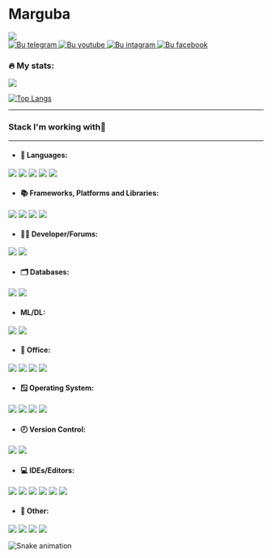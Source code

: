 <h1>Marguba</h1>
<div>
  <img src="https://i.giphy.com/media/v1.Y2lkPTc5MGI3NjExNzgyMGNjd3B1em9oaWJqMG50cHczbXA1c3RlbjkyYXllOXMwemEyNiZlcD12MV9pbnRlcm5hbF9naWZfYnlfaWQmY3Q9Zw/c76IJLufpNwSULPk77/giphy.gif"/>
</div>
<div id"badges">
  <a href="(https://t.me/zokirovna_7670)">
    <img src="https://img.shields.io/badge/telegram-blue?logo=telegram&logoColor=white" alt ="Bu telegram"/>
  </a>
    <a href="https://t.me/MargubaLapasova">
    <img src="https://img.shields.io/badge/youtube-white?logo=youtube&logoColor=red" alt ="Bu youtube"/>
  </a>
    <a href="https://t.me/asmo_7760">
    <img src="https://img.shields.io/badge/instagram-red?logo=instagram&logoColor=white" alt ="Bu intagram"/>
  </a>
    <a href="https://t.me/lapasovamarguba">
    <img src="https://img.shields.io/badge/facebook-white?logo=facebook&logoColor=blue" alt ="Bu facebook"/>
    </a>
     
<br>
  <img src="https://komarev.com/ghpvc/?username=lapasovamarguba&label=Margubaning+korishlari+soni" alt=""/>
  
</div>


### 🔥 My stats:

<img src="https://github-readme-streak-stats.herokuapp.com/?user=lapasovamarguba" />

[![Top Langs](https://github-readme-stats.vercel.app/api/top-langs/?username=lapasovamargubaa&layout=compact&theme=vision-friendly-dark)](https://github.com/anuraghazra/github-readme-stats)

---


### Stack I'm working with👜
---

- <h4>📝 Languages:</h4>
<div>
  <img src= "https://camo.githubusercontent.com/69ab3d5d4f1a013fb242d8ab82efc118146fcb72791937a0495f05c829d0f9b2/68747470733a2f2f696d672e736869656c64732e696f2f62616467652f632b2b2d2532333030353939432e7376673f7374796c653d666f722d7468652d6261646765266c6f676f3d63253242253242266c6f676f436f6c6f723d7768697465"/>
  <img src="https://camo.githubusercontent.com/53ec2e58e03ba275d9b3a386abd96a243cf744a1a7121bdf8262fc8ae6ebc335/68747470733a2f2f696d672e736869656c64732e696f2f62616467652f6a6176617363726970742d2532333332333333302e7376673f7374796c653d666f722d7468652d6261646765266c6f676f3d6a617661736372697074266c6f676f436f6c6f723d253233463744463145"/>
  <img src="https://camo.githubusercontent.com/0562f16a4ae7e35dae6087bf8b7805fb7e664a9e7e20ae6d163d94e56b94f32d/68747470733a2f2f696d672e736869656c64732e696f2f62616467652f707974686f6e2d3336373041303f7374796c653d666f722d7468652d6261646765266c6f676f3d707974686f6e266c6f676f436f6c6f723d666664643534"/>
  <img src="https://camo.githubusercontent.com/0562f16a4ae7e35dae6087bf8b7805fb7e664a9e7e20ae6d163d94e56b94f32d/68747470733a2f2f696d672e736869656c64732e696f2f62616467652f707974686f6e2d3336373041303f7374796c653d666f722d7468652d6261646765266c6f676f3d707974686f6e266c6f676f436f6c6f723d666664643534"/>
  <img src="https://camo.githubusercontent.com/d2d15ebfda06b6a91a20ac09e9be67a0cb2d9a76b808dace8a724303e6a856db/68747470733a2f2f696d672e736869656c64732e696f2f62616467652f79616d6c2d2532336666666666662e7376673f7374796c653d666f722d7468652d6261646765266c6f676f3d79616d6c266c6f676f436f6c6f723d313531353135"/>
</div>


- <h4>📚 Frameworks, Platforms and Libraries:</h4>
<div>
   <img src="https://camo.githubusercontent.com/d4a4a1212692f621dfe93baedf9de28028d4a8e4a69d53c898f799cf64975450/68747470733a2f2f696d672e736869656c64732e696f2f62616467652f63656c6572792d2532336139636335342e7376673f7374796c653d666f722d7468652d6261646765266c6f676f3d63656c657279266c6f676f436f6c6f723d646466346134"/>
   <img src="https://camo.githubusercontent.com/6d5704fb73e1524be26bec29f0065acec83252fe818a4bd58dfbf09f23db8a6a/68747470733a2f2f696d672e736869656c64732e696f2f62616467652f646a616e676f2d2532333039324532302e7376673f7374796c653d666f722d7468652d6261646765266c6f676f3d646a616e676f266c6f676f436f6c6f723d7768697465"/>
   <img src="https://camo.githubusercontent.com/6d56faef03529ac56db4d6f0945f8deff412674e8ce7a77791fd7e41b771ac4b/68747470733a2f2f696d672e736869656c64732e696f2f62616467652f466173744150492d3030353537313f7374796c653d666f722d7468652d6261646765266c6f676f3d66617374617069"/>
   <img src="https://camo.githubusercontent.com/aac74ca85b21ed1ff4fa88dda8712fce9cddbf786bdf807231e6179f70003ac5/68747470733a2f2f696d672e736869656c64732e696f2f62616467652f4a57542d626c61636b3f7374796c653d666f722d7468652d6261646765266c6f676f3d4a534f4e253230776562253230746f6b656e73"/>
</div>


- <h4>👩‍💻 Developer/Forums:</h4>
<div>
    <img src="https://camo.githubusercontent.com/ed3c515fc7702938a12cc43e83696b3bdd648f3f4cb9ae3ba2b09e2f0d5ff63a/68747470733a2f2f696d672e736869656c64732e696f2f62616467652f4c656574436f64652d3030303030303f7374796c653d666f722d7468652d6261646765266c6f676f3d4c656574436f6465266c6f676f436f6c6f723d23643136633036"/>
    <img src="https://camo.githubusercontent.com/aeef69344d7821a840808b4a214eb43b60934b5d90a483e9c90da0c11edac69a/68747470733a2f2f696d672e736869656c64732e696f2f62616467652f2d537461636b6f766572666c6f772d4645374131363f7374796c653d666f722d7468652d6261646765266c6f676f3d737461636b2d6f766572666c6f77266c6f676f436f6c6f723d7768697465"/>
  
</div>

- <h4>🗂️  Databases:</h4>
<div>
    <img src="https://camo.githubusercontent.com/bf590679058d9d1074a82721726ea4a5bf048b4b8cce82d01ba8ca32585e0298/68747470733a2f2f696d672e736869656c64732e696f2f62616467652f706f7374677265732d2532333331363139322e7376673f7374796c653d666f722d7468652d6261646765266c6f676f3d706f737467726573716c266c6f676f436f6c6f723d7768697465"/>
    <img src="https://camo.githubusercontent.com/34832d20f2587ef5fae771070dc9a55bac4999625ca9fdd4a0ceb44ab17d3ed1/68747470733a2f2f696d672e736869656c64732e696f2f62616467652f73716c6974652d2532333037343035652e7376673f7374796c653d666f722d7468652d6261646765266c6f676f3d73716c697465266c6f676f436f6c6f723d7768697465"/>
</div>

- <h4>ML/DL:</h4>
<div>
  <img src="https://camo.githubusercontent.com/6631ab3e404c95feff2366126736bf6b3759e4be11357ea07405a3527b9a3138/68747470733a2f2f696d672e736869656c64732e696f2f62616467652f6e756d70792d2532333031333234332e7376673f7374796c653d666f722d7468652d6261646765266c6f676f3d6e756d7079266c6f676f436f6c6f723d7768697465"/>
  <img src="https://camo.githubusercontent.com/6631ab3e404c95feff2366126736bf6b3759e4be11357ea07405a3527b9a3138/68747470733a2f2f696d672e736869656c64732e696f2f62616467652f6e756d70792d2532333031333234332e7376673f7374796c653d666f722d7468652d6261646765266c6f676f3d6e756d7079266c6f676f436f6c6f723d7768697465"/>
 
</div>

- <h4>🏢 Office:</h4>

<div>
    <img src="https://camo.githubusercontent.com/eed3ccf0520cebfd3f1b6302aebaa65770d066e19ceae39c96c06e5748d79de0/68747470733a2f2f696d672e736869656c64732e696f2f62616467652f4c696272654f66666963652d2532333138413330333f7374796c653d666f722d7468652d6261646765266c6f676f3d4c696272654f6666696365266c6f676f436f6c6f723d7768697465"/>
    <img src="https://camo.githubusercontent.com/53b0d29baa7eeef302242164012ec8e671535f7def2f097a0991ae7ab9fa4cba/68747470733a2f2f696d672e736869656c64732e696f2f62616467652f4d6963726f736f66742d3030373844343f7374796c653d666f722d7468652d6261646765266c6f676f3d6d6963726f736f6674266c6f676f436f6c6f723d7768697465"/>
    <img src="https://camo.githubusercontent.com/3accba4a9c3c86c5cd18300b2fc80c4890666662e6ea18361d16d9974a6d8590/68747470733a2f2f696d672e736869656c64732e696f2f62616467652f4d6963726f736f66745f457863656c2d3231373334363f7374796c653d666f722d7468652d6261646765266c6f676f3d6d6963726f736f66742d657863656c266c6f676f436f6c6f723d7768697465"/>
    <img src="https://camo.githubusercontent.com/9a3e916d670f4f918eff503533f8047c239ad0a5bdab834cd2e049e47ef46d37/68747470733a2f2f696d672e736869656c64732e696f2f62616467652f4d6963726f736f66745f576f72642d3242353739413f7374796c653d666f722d7468652d6261646765266c6f676f3d6d6963726f736f66742d776f7264266c6f676f436f6c6f723d7768697465"/>
</div>


- <h4>🪟 Operating System:</h4>
<div>
  <img src="https://camo.githubusercontent.com/72399271d51ea24a45f7c0fa4228bc4f88b2ad430d6db2b392fe6ac63539a328/68747470733a2f2f696d672e736869656c64732e696f2f62616467652f4b616c692d3236384245453f7374796c653d666f722d7468652d6261646765266c6f676f3d6b616c696c696e7578266c6f676f436f6c6f723d7768697465"/>
  <img src="https://camo.githubusercontent.com/b51b672b44d8445dbcc388e0beb6122800b2620264b029c1d0d985f94f6e9732/68747470733a2f2f696d672e736869656c64732e696f2f62616467652f5562756e74752d4539353432303f7374796c653d666f722d7468652d6261646765266c6f676f3d7562756e7475266c6f676f436f6c6f723d7768697465"/>
  <img src="https://camo.githubusercontent.com/4fc6f0767c98026d209ad89ee9f04ebcde55eb232393fa232a4df01d50f2ef00/68747470733a2f2f696d672e736869656c64732e696f2f62616467652f694f532d3030303030303f7374796c653d666f722d7468652d6261646765266c6f676f3d696f73266c6f676f436f6c6f723d7768697465"/>
  <img src="https://camo.githubusercontent.com/c292429e232884db22e86c2ea2ea7695bc49dc4ae13344003a95879eeb7425d8/68747470733a2f2f696d672e736869656c64732e696f2f62616467652f57696e646f77732d3030373844363f7374796c653d666f722d7468652d6261646765266c6f676f3d77696e646f7773266c6f676f436f6c6f723d7768697465"/>
</div>

- <h4>🕗 Version Control:</h4>
<div>
    <img src="https://camo.githubusercontent.com/3d768e26ac10ba994a60ed19acd487895cc43a9cdd43e9305c2408b93136234d/68747470733a2f2f696d672e736869656c64732e696f2f62616467652f6769742d2532334630353033332e7376673f7374796c653d666f722d7468652d6261646765266c6f676f3d676974266c6f676f436f6c6f723d7768697465"/>
    <img src="https://camo.githubusercontent.com/410d86e43f847d3f6e3027fa6f0c2fb7641d893fa601d863a943eac968c41890/68747470733a2f2f696d672e736869656c64732e696f2f62616467652f6769746875622d2532333132313031312e7376673f7374796c653d666f722d7468652d6261646765266c6f676f3d676974687562266c6f676f436f6c6f723d7768697465"/>
</div>

- <h4>💻  IDEs/Editors:</h4>
<div>
    <img src="https://camo.githubusercontent.com/27f244c7230a1ab1ff4dde875259f0b4607d5552378f6ad63dc1898640e1db03/68747470733a2f2f696d672e736869656c64732e696f2f62616467652f41746f6d2d2532333636353935432e7376673f7374796c653d666f722d7468652d6261646765266c6f676f3d61746f6d266c6f676f436f6c6f723d7768697465"/>
   <img src="https://camo.githubusercontent.com/8fe11c73bd40de74066c3b7def3cf5daf0906f0dbec39705326a684ab5e0a3e9/68747470733a2f2f696d672e736869656c64732e696f2f62616467652f434c696f6e2d626c61636b3f7374796c653d666f722d7468652d6261646765266c6f676f3d636c696f6e266c6f676f436f6c6f723d7768697465"/>
  <img src="https://camo.githubusercontent.com/74f65e93421cf73232900b1b8662759462e1e69542bec33734cbfd69c88cffc6/68747470733a2f2f696d672e736869656c64732e696f2f62616467652f7079636861726d2d3134333f7374796c653d666f722d7468652d6261646765266c6f676f3d7079636861726d266c6f676f436f6c6f723d626c61636b26636f6c6f723d626c61636b266c6162656c436f6c6f723d677265656e"/>
   <img src="https://camo.githubusercontent.com/d7c5b1262e8082ad996b9832e186ecd755c1219bbf58d6214327839da6ba6912/68747470733a2f2f696d672e736869656c64732e696f2f62616467652f7375626c696d655f746578742d2532333537353735372e7376673f7374796c653d666f722d7468652d6261646765266c6f676f3d7375626c696d652d74657874266c6f676f436f6c6f723d696d706f7274616e74"/>
   <img src="https://camo.githubusercontent.com/998382ebc9a32162128b00b597ea488192df024fd015e5edec001fe29fcb93a6/68747470733a2f2f696d672e736869656c64732e696f2f62616467652f56697375616c25323053747564696f253230436f64652d3030373864372e7376673f7374796c653d666f722d7468652d6261646765266c6f676f3d76697375616c2d73747564696f2d636f6465266c6f676f436f6c6f723d7768697465"/>
   <img src="https://camo.githubusercontent.com/2b04e8049a8e0e9d114cd4568ff383df525804d8af6014a492bf7ac08ef52b29/68747470733a2f2f696d672e736869656c64732e696f2f62616467652f5370796465722d3833383438353f7374796c653d666f722d7468652d6261646765266c6f676f3d737079646572253230696465266c6f676f436f6c6f723d6d61726f6f6e"/>
 
</div>


- <h4>🥅 Other:</h4>
<div>
  <img src="https://camo.githubusercontent.com/8396abd667a0eca7d28cdb29ec63b6bf29a7854c7c3d467e6ece648c7e9b81e1/68747470733a2f2f696d672e736869656c64732e696f2f62616467652f646f636b65722d2532333064623765642e7376673f7374796c653d666f722d7468652d6261646765266c6f676f3d646f636b6572266c6f676f436f6c6f723d7768697465"/>
  <img src="https://camo.githubusercontent.com/afffeb0bf047cb744b57d56406166a6ba221226177b0ffa5ace0efa931b659fc/68747470733a2f2f696d672e736869656c64732e696f2f62616467652f2d456c61737469635365617263682d3030353537313f7374796c653d666f722d7468652d6261646765266c6f676f3d656c6173746963736561726368"/>
  <img src="https://camo.githubusercontent.com/8bc77ae2c6ec0a97c7692ec54d53c49d3c4637e9c64ee63f7b45cf14a50e8177/68747470733a2f2f696d672e736869656c64732e696f2f62616467652f506f73746d616e2d4646364333373f7374796c653d666f722d7468652d6261646765266c6f676f3d706f73746d616e266c6f676f436f6c6f723d7768697465"/>
  <img src="https://camo.githubusercontent.com/cabbb805af86c2a6cc1228fd306c2b678a0e4295fbdeb11f344fe35b488bc1ec/68747470733a2f2f696d672e736869656c64732e696f2f62616467652f2d537761676765722d253233436c6f6a7572653f7374796c653d666f722d7468652d6261646765266c6f676f3d73776167676572266c6f676f436f6c6f723d7768697465"/>
</div>

![Snake animation](https://github.com/samandareo/samandareo/blob/main/snake.svg)

